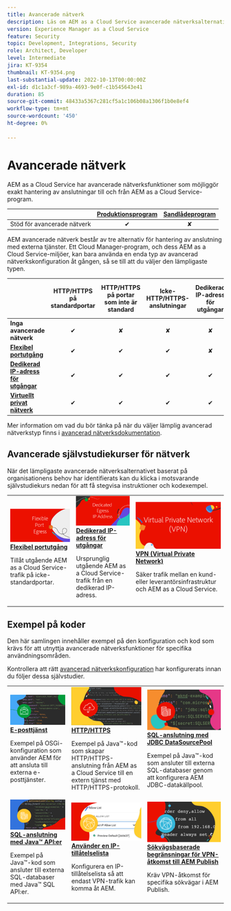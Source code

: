 ```yaml
---
title: Avancerade nätverk
description: Läs om AEM as a Cloud Service avancerade nätverksalternativ.
version: Experience Manager as a Cloud Service
feature: Security
topic: Development, Integrations, Security
role: Architect, Developer
level: Intermediate
jira: KT-9354
thumbnail: KT-9354.png
last-substantial-update: 2022-10-13T00:00:00Z
exl-id: d1c1a3cf-989a-4693-9e0f-c1b545643e41
duration: 85
source-git-commit: 48433a5367c281cf5a1c106b08a1306f1b0e8ef4
workflow-type: tm+mt
source-wordcount: '450'
ht-degree: 0%

---
```


# Avancerade nätverk

AEM as a Cloud Service har avancerade nätverksfunktioner som möjliggör exakt hantering av anslutningar till och från AEM as a Cloud Service-program.

|                                                   | [Produktionsprogram](https://experienceleague.adobe.com/docs/experience-manager-cloud-service/content/implementing/using-cloud-manager/programs/introduction-production-programs.html?lang=sv-SE) | [Sandlådeprogram](https://experienceleague.adobe.com/docs/experience-manager-cloud-service/content/implementing/using-cloud-manager/programs/introduction-sandbox-programs.html?lang=sv-SE) |
|---------------------------------------------------|:-----------------------:|:---------------------:|
| Stöd för avancerade nätverk | ✔ | ✘ |


AEM avancerade nätverk består av tre alternativ för hantering av anslutning med externa tjänster. Ett Cloud Manager-program, och dess AEM as a Cloud Service-miljöer, kan bara använda en enda typ av avancerad nätverkskonfiguration åt gången, så se till att du väljer den lämpligaste typen.

|                                   | HTTP/HTTPS på standardportar | HTTP/HTTPS på portar som inte är standard | Icke-HTTP/HTTPS-anslutningar | Dedikerad IP-adress för utgångar | Listan&quot;Inga proxyvärdar&quot; | Anslut till VPN-skyddade tjänster | Begränsa AEM Publish-trafik med IP |
|-----------------------------------|:----------------------------:|:--------------------------------:|:--------------------------:|:-------------------:|:-------------------------------------:|:-------------------------------------:|:----:|
| __Inga avancerade nätverk__ | ✔ | ✘ | ✘ | ✘ | ✘ | ✘ | ✘ |
| [__Flexibel portutgång__](./flexible-port-egress.md) | ✔ | ✔ | ✔ | ✘ | ✘ | ✘ | ✘ |
| [__Dedikerad IP-adress för utgångar__](./dedicated-egress-ip-address.md) | ✔ | ✔ | ✔ | ✔ | ✔ | ✘ | ✘ |
| [__Virtuellt privat nätverk__](./vpn.md) | ✔ | ✔ | ✔ | ✔ | ✔ | ✔ | ✔ |


Mer information om vad du bör tänka på när du väljer lämplig avancerad nätverkstyp finns i [avancerad nätverksdokumentation](https://experienceleague.adobe.com/docs/experience-manager-cloud-service/security/configuring-advanced-networking.html?lang=sv-SE).

## Avancerade självstudiekurser för nätverk

När det lämpligaste avancerade nätverksalternativet baserat på organisationens behov har identifierats kan du klicka i motsvarande självstudiekurs nedan för att få stegvisa instruktioner och kodexempel.

<table>
  <tr>
   <td>
      <a  href="./flexible-port-egress.md"><img alt="Flexibel portutgång" src="./assets/flexible-port-egress.png"/></a>
      <div><strong><a href="./flexible-port-egress.md">Flexibel portutgång</a></strong></div>
      <p>
          Tillåt utgående AEM as a Cloud Service-trafik på icke-standardportar.
      </p>
    </td>   
   <td>
      <a  href="./dedicated-egress-ip-address.md"><img alt="FleDedicated egress IP-adress" src="./assets/dedicated-egress-ip-address.png"/></a>
      <div><strong><a href="./dedicated-egress-ip-address.md">Dedikerad IP-adress för utgångar</a></strong></div>
      <p>
        Ursprunglig utgående AEM as a Cloud Service-trafik från en dedikerad IP-adress.
      </p>
    </td>   
   <td>
      <a  href="./vpn.md"><img alt="VPN (Virtual Private Network)" src="./assets/vpn.png"/></a>
      <div><strong><a href="./vpn.md">VPN (Virtual Private Network)</a></strong></div>
      <p>
        Säker trafik mellan en kund- eller leverantörsinfrastruktur och AEM as a Cloud Service.
      </p>
    </td>   
  </tr>
</table>

## Exempel på koder

Den här samlingen innehåller exempel på den konfiguration och kod som krävs för att utnyttja avancerade nätverksfunktioner för specifika användningsområden.

Kontrollera att rätt [avancerad nätverkskonfiguration](#advanced-networking) har konfigurerats innan du följer dessa självstudier.

<table><tr>
   <td>
      <a  href="./examples/email-service.md"><img alt="VPN (Virtual Private Network)" src="./assets/code-examples__email.png"/></a>
      <div><strong><a href="./examples/email-service.md">E-posttjänst</a></strong></div>
      <p>
        Exempel på OSGi-konfiguration som använder AEM för att ansluta till externa e-posttjänster.
      </p>
    </td>  
    <td>
        <a  href="./examples/http-dedicated-egress-ip-vpn.md"><img alt="HTTP/HTTPS" src="./assets/code-examples__http.png"/></a>
        <div><strong><a href="./examples/http-dedicated-egress-ip-vpn.md">HTTP/HTTPS</a></strong></div>
        <p>
            Exempel på Java™-kod som skapar HTTP/HTTPS-anslutning från AEM as a Cloud Service till en extern tjänst med HTTP/HTTPS-protokoll.
        </p>
    </td>
    <td>
      <a  href="./examples/sql-datasourcepool.md"><img alt="SQL-anslutning med JDBC DataSourcePool" src="./assets//code-examples__sql-osgi.png"/></a>
      <div><strong><a href="./examples/sql-datasourcepool.md">SQL-anslutning med JDBC DataSourcePool</a></strong></div>
      <p>
            Exempel på Java™-kod som ansluter till externa SQL-databaser genom att konfigurera AEM JDBC-datakällpool.
      </p>
    </td>   
    </tr><tr>
    <td>
      <a  href="./examples/sql-java-apis.md"><img alt="SQL-anslutning med Java API:er" src="./assets/code-examples__sql-java-api.png"/></a>
      <div><strong><a href="./examples/sql-java-apis.md">SQL-anslutning med Java™ API:er</a></strong></div>
      <p>
            Exempel på Java™-kod som ansluter till externa SQL-databaser med Java™ SQL API:er.
      </p>
    </td>   
    <td>
      <a  href="https://experienceleague.adobe.com/docs/experience-manager-cloud-service/implementing/using-cloud-manager/ip-allow-lists/apply-allow-list.html?lang=sv-SE"><img alt="Använda IP tillåtelselista" src="./assets/code_examples__vpn-allow-list.png"/></a>
      <div><strong><a href="https://experienceleague.adobe.com/docs/experience-manager-cloud-service/implementing/using-cloud-manager/ip-allow-lists/apply-allow-list.html?lang=sv-SE">Använder en IP-tillåtelselista</a></strong></div>
      <p>
            Konfigurera en IP-tillåtelselista så att endast VPN-trafik kan komma åt AEM.
      </p>
    </td>
   <td>
      <a  href="https://experienceleague.adobe.com/docs/experience-manager-cloud-service/security/configuring-advanced-networking.html?lang=sv-SE#restrict-vpn-to-ingress-connections"><img alt="Sökvägsbaserade begränsningar för VPN-åtkomst till AEM Publish" src="./assets/code_examples__vpn-path-allow-list.png"/></a>
      <div><strong><a href="https://experienceleague.adobe.com/docs/experience-manager-cloud-service/security/configuring-advanced-networking.html?lang=sv-SE#restrict-vpn-to-ingress-connections">Sökvägsbaserade begränsningar för VPN-åtkomst till AEM Publish</a></strong></div>
      <p>
            Kräv VPN-åtkomst för specifika sökvägar i AEM Publish.
      </p>
    </td>
</tr>
</table>
